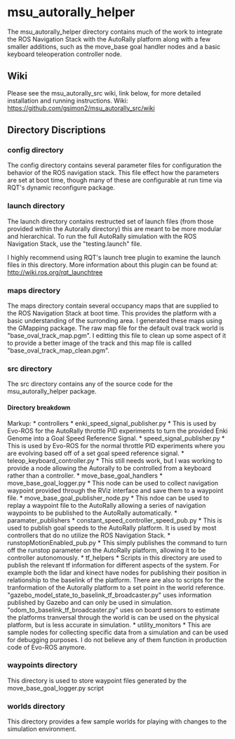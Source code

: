 # msu_autorally_helper #
The msu_autorally_helper directory contains much of the work to integrate the ROS Navigation Stack with the AutoRally platform along with a few smaller additions, such as the move_base goal handler nodes and a basic keyboard teleoperation controller node.



## Wiki ##
Please see the msu_autorally_src wiki, link below, for more detailed installation and running instructions.
Wiki: https://github.com/gsimon2/msu_autorally_src/wiki


## Directory Discriptions ##
### config directory ###
The config directory contains several parameter files for configuration the behavior of the ROS navigation stack. This file effect how the parameters are set at boot time, though many of these are configurable at run time via RQT's dynamic reconfigure package.

### launch directory ###
The launch directory contains restructed set of launch files (from those provided within the Autorally directory) this are meant to be more modular and hierarchical.  To run the full AutoRally simulation with the ROS Navigation Stack, use the "testing.launch" file.

I highly recommend using RQT's launch tree plugin to examine the launch files in this directory. More information about this plugin can be found at: http://wiki.ros.org/rqt_launchtree


### maps directory ###
The maps directory contain several occupancy maps that are supplied to the ROS Navigation Stack at boot time. This provides the platform with a basic understanding of the surronding area. I generated these maps using the GMapping package. The raw map file for the default oval track world is "base_oval_track_map.pgm". I editting this file to clean up some aspect of it to provide a better image of the track and this map file is callled "base_oval_track_map_clean.pgm".


### src directory ###
The src directory contains any of the source code for the msu_autorally_helper package.

#### Directory breakdown ####
Markup: * controllers
			* enki_speed_signal_publisher.py
				* This is used by Evo-ROS for the AutoRally throttle PID experiments to turn the provided Enki Genome into a Goal Speed Reference Signal.
			* speed_signal_publisher.py
				* This is used by Evo-ROS for the normal throttle PID experiments where you are evolving based off of a set goal speed reference signal.
			* teleop_keyboard_controller.py
				* This still needs work, but I was working to provide a node allowing the Autorally to be controlled from a keyboard rather than a controller.
		* move_base_goal_handlers
			* move_base_goal_logger.py
				* This node can be used to collect navigation waypoint provided through the RViz interface and save them to a waypoint file.
			* move_base_goal_publisher_node.py
				* This ndoe can be used to replay a waypoint file to the AutoRally allowing a series of navigation waypoints to be published to the AutoRally automatically.
		* paramater_publishers
			* constant_speed_controller_speed_pub.py
				* This is used to publish goal speeds to the AutoRally platform. It is used by most controllers that do no utilize the ROS Navigation Stack. 
			* runstopMotionEnabled_pub.py
				* This simply publishes the command to turn off the runstop parameter on the AutoRally platform, allowing it to be controller autonomously.
		* tf_helpers
			* Scripts in this directory are used to publish the relevant tf information for different aspects of the system. For example both the lidar and kinect have nodes for publishing their position in relationship to the baselink of the platform. There are also to scripts for the tranformation of the Autorally platform to a set point in the world reference. "gazebo_model_state_to_baselink_tf_broadcaster.py" uses information published by Gazebo and can only be used in simulation. "odom_to_baselink_tf_broadcaster.py" uses on board sensors to estimate the platforms tranversal through the world is can be used on the physical platform, but is less accurate in simulation.
		* utility_monitors
			* This are sample nodes for collecting specific data from a simulation and can be used for debugging purposes. I do not believe any of them function in production code of Evo-ROS anymore.
		
### waypoints directory ###
This directory is used to store waypoint files generated by the move_base_goal_logger.py script

### worlds directory ###
This directory provides a few sample worlds for playing with changes to the simulation environment.







